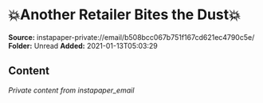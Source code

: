 # 💥Another Retailer Bites the Dust💥

**Source:** instapaper-private://email/b508bcc067b751f167cd621ec4790c5e/
**Folder:** Unread
**Added:** 2021-01-13T05:03:29




## Content
*Private content from instapaper_email*
